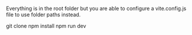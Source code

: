 Everything is in the root folder but you are able to configure a vite.config.js file to use folder paths instead.

git clone <this-repo>
npm install
npm run dev
